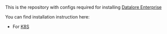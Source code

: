 This is the repository with configs required for installing [Datalore Enterprise](https://www.jetbrains.com/datalore/enterprise/)


You can find installation instruction here:
* For [K8S](https://www.jetbrains.com/help/datalore/install-datalore-on-premise-using-kubernetes.html)
